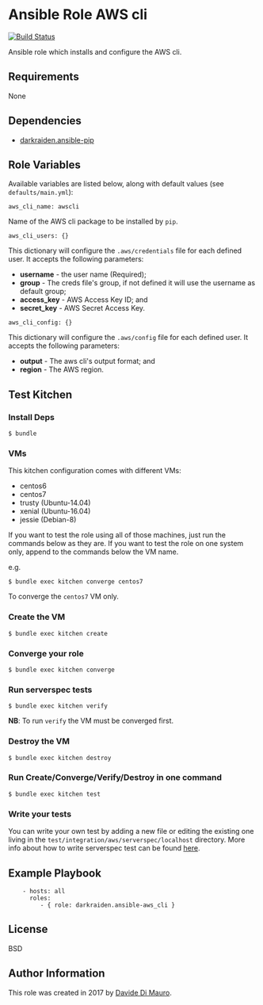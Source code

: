 Ansible Role AWS cli
=========

[![Build Status](https://travis-ci.org/darkraiden/ansible-role-aws_pip.svg?branch=master)](https://travis-ci.org/darkraiden/ansible-role-aws_pip)

Ansible role which installs and configure the AWS cli.

Requirements
------------

None

Dependencies
------------

* [darkraiden.ansible-pip](https://galaxy.ansible.com/darkraiden/ansible-pip)

Role Variables
--------------

Available variables are listed below, along with default values (see `defaults/main.yml`):

```
aws_cli_name: awscli
```

Name of the AWS cli package to be installed by `pip`.

```
aws_cli_users: {}
```

This dictionary will configure the `.aws/credentials` file for each defined user. It accepts the following parameters:

* **username** - the user name (Required);
* **group** - The creds file's group, if not defined it will use the username as default group;
* **access_key** - AWS Access Key ID; and
* **secret_key** - AWS Secret Access Key.

```
aws_cli_config: {}
```

This dictionary will configure the `.aws/config` file for each defined user. It accepts the following parameters:

* **output** - The aws cli's output format; and
* **region** - The AWS region.

Test Kitchen
--------------

### Install Deps

```
$ bundle
```

### VMs

This kitchen configuration comes with different VMs:

* centos6
* centos7
* trusty (Ubuntu-14.04)
* xenial (Ubuntu-16.04)
* jessie (Debian-8)

If you want to test the role using all of those machines, just run the commands below as they are. If you want to test the role on one system only, append to the commands below the VM name.

e.g.

```
$ bundle exec kitchen converge centos7
```

To converge the `centos7` VM only.

### Create the VM

```
$ bundle exec kitchen create
```

### Converge your role

```
$ bundle exec kitchen converge
```

### Run serverspec tests

```
$ bundle exec kitchen verify
```

**NB**: To run `verify` the VM must be converged first.

### Destroy the VM

```
$ bundle exec kitchen destroy
```

### Run Create/Converge/Verify/Destroy in one command

```
$ bundle exec kitchen test
```

### Write your tests

You can write your own test by adding a new file or editing the existing one living in the `test/integration/aws/serverspec/localhost` directory. More info about how to write serverspec test can be found [here](http://serverspec.org/).

Example Playbook
----------------

```
    - hosts: all
      roles:
         - { role: darkraiden.ansible-aws_cli }
```

License
-------

BSD

Author Information
------------------

This role was created in 2017 by [Davide Di Mauro](https://github.com/darkraiden).
